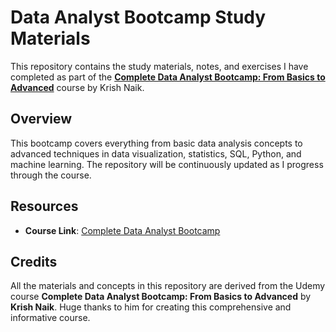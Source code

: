 
# Data Analyst Bootcamp Study Materials

This repository contains the study materials, notes, and exercises I have completed as part of the **[Complete Data Analyst Bootcamp: From Basics to Advanced](https://www.udemy.com/course/complete-data-analyst-bootcamp-from-basics-to-advanced/)** course by Krish Naik.

## Overview
This bootcamp covers everything from basic data analysis concepts to advanced techniques in data visualization, statistics, SQL, Python, and machine learning. The repository will be continuously updated as I progress through the course.

## Resources
- **Course Link**: [Complete Data Analyst Bootcamp](https://www.udemy.com/course/complete-data-analyst-bootcamp-from-basics-to-advanced/)

## Credits
All the materials and concepts in this repository are derived from the Udemy course **Complete Data Analyst Bootcamp: From Basics to Advanced** by **Krish Naik**. Huge thanks to him for creating this comprehensive and informative course.
